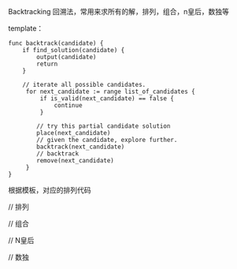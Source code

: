 Backtracking 回溯法，常用来求所有的解，排列，组合，n皇后，数独等

template：

``` golang
func backtrack(candidate) {
    if find_solution(candidate) {
        output(candidate)
        return
    }

    // iterate all possible candidates.
     for next_candidate := range list_of_candidates {
         if is_valid(next_candidate) == false {
             continue
         }

        // try this partial candidate solution
        place(next_candidate)
        // given the candidate, explore further.
        backtrack(next_candidate)
        // backtrack
        remove(next_candidate)
     }
}
```

根据模板，对应的排列代码

// 排列


// 组合


// N皇后


// 数独



